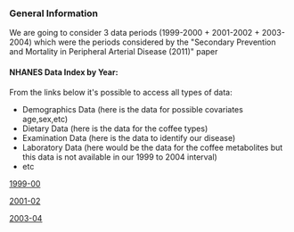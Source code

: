 ### General Information
We are going to consider 3 data periods (1999-2000 + 2001-2002 + 2003-2004) which were the periods
considered by the "Secondary Prevention and Mortality in Peripheral Arterial Disease (2011)" paper

#### NHANES Data Index by Year:
From the links below it's possible to access all types of data:
* Demographics Data (here is the data for possible covariates age,sex,etc)
* Dietary Data (here is the data for the coffee types)
* Examination Data (here is the data to identify our disease)
* Laboratory Data (here would be the data for the coffee metabolites but this data is not available in our 1999 to 2004 interval)
* etc

[1999-00](https://wwwn.cdc.gov/nchs/nhanes/continuousnhanes/default.aspx?BeginYear=1999)

[2001-02](https://wwwn.cdc.gov/nchs/nhanes/continuousnhanes/default.aspx?BeginYear=2001)

[2003-04](https://wwwn.cdc.gov/nchs/nhanes/continuousnhanes/default.aspx?BeginYear=2003)